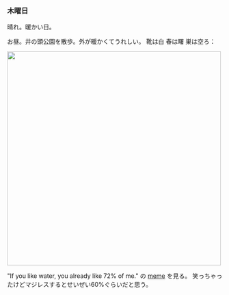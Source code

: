 ### 木曜日

晴れ。暖かい日。

お昼。井の頭公園を散歩。外が暖かくてうれしい。
靴は白 春は曙 巣は空ろ：

<img src="https://i.imgur.com/G0Locbg.jpeg" width="500">

"If you like water, you already like 72% of me." の [meme](https://jp.pinterest.com/pin/1337074874657202/) を見る。
笑っちゃったけどマジレスするとせいぜい60%ぐらいだと思う。